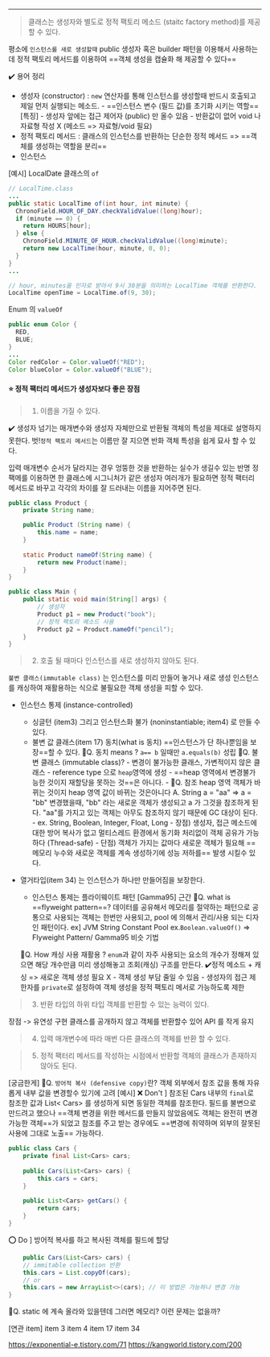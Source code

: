 ----
> 클래스는 생성자와 별도로 정적 팩토리 메소드 (staitc factory method)를 제공할 수 있다. 

평소에 `인스턴스를 새로 생성할때` public 생성자 혹은 builder 패턴을 이용해서 사용하는데 
정적 팩토리 메서드를 이용하여 ==객체 생성을 캡슐화 해 제공할 수 있다==

 ✔️ 용어 정리 
 * 생성자 (constructor)
	 : `new` 연산자를 통해 인스턴스를 생성할때 반드시 호출되고 제일 먼저 실행되는 메소드.
	   - ==인스턴스 변수 (필드 값)를 초기화 시키는 역할==
		[특징]
		- 생성자 앞에는 접근 제어자 (public) 만 올수 있음
		- 반환값이 없어 void 나 자료형 작성 X (메소드 => 자료형/void 필요)
 * 정적 팩토리 메서드
	 : 클래스의 인스턴스를 반환하는 단순한 정적 메서드 => ==객체를 생성하는 역할을 분리==
 * 인스턴스 

[예시]
LocalDate 클래스의 `of` 
```java
// LocalTime.class
...
public static LocalTime of(int hour, int minute) {
  ChronoField.HOUR_OF_DAY.checkValidValue((long)hour);
  if (minute == 0) {
    return HOURS[hour];
  } else {
    ChronoField.MINUTE_OF_HOUR.checkValidValue((long)minute);
    return new LocalTime(hour, minute, 0, 0);
  }
}
...

// hour, minutes을 인자로 받아서 9시 30분을 의미하는 LocalTime 객체를 반환한다.
LocalTime openTime = LocalTime.of(9, 30);
```

Enum 의 `valueOf`
```java
public enum Color {
  RED,
  BLUE;
}
...
Color redColor = Color.valueOf("RED");
Color blueColor = Color.valueOf("BLUE");
```

#### ⭐ 정적 팩터리 메서드가 생성자보다 좋은 장점 

> 1. 이름을 가질 수 있다. 

   ✔️ 생성자 넘기는 매개변수와 생성자 자체만으로 반환될 객체의 특성을 제대로 설명하지 못한다. 
       벗!`정적 팩토리 메서드`는 이름만 잘 지으면 반화 객체 특성을 쉽게 묘사 할 수 있다. 
       
 입력 매개변수 순서가 달라지는 경우 엉뚱한 것을 반환하는 실수가 생길수 있는 반명 정팩메를 이용하면 
 한 클래스에 시그니처가 같은 생성자 여러개가 필요하면 정적 팩터리 메서드로 바꾸고 각각의 차이를 잘 드러내는 이름을 지어주면 된다. 

```java
public class Product {
	private String name;

	public Product (String name) {
		this.name = name;
	}
	
	static Product nameOf(String name) {
		return new Product(name);
	}
}

public class Main {
	public static void main(String[] args) {
		// 생성자 
		Product p1 = new Product("book");
		// 정적 팩토리 메소드 사용 
		Product p2 = Product.nameOf("pencil");
	}
}

```

> 2. 호출 될 때마다 인스턴스를 새로 생성하지 않아도 된다. 

`불변 클래스(immutable class)` 는 인스턴스를 미리 만들어 놓거나 새로 생성 인스턴스를 캐싱하여 재활용하는 식으로 불필요한 객체 생성을 피할 수 있다. 
- 인스턴스 통제 (instance-controlled)
   - 싱글턴 (item3) 그리고 인스턴스화 불가 (noninstantiable; item4) 로 만들 수 있다. 
   - 불변 값 클래스(item 17) 동치(what is 동치) ==인스턴스가 단 하나뿐임을 보장==할 수 있다. 
	   📌Q. 동치 means ? 
	          `a== b` 일때만 `a.equals(b)` 성립 
	    📌Q. 불변 클래스 (immutable class)? 
		    - 변경이 불가능한 클래스, 가변적이지 않은 클래스 
		    - reference type 으로 `heap`영역에 생성 
			    - ==heap 영역에서 변경불가능한 것이지 재할당을 못하는 것==은 아니다. 
			    - 📌Q. 참조 heap 영역 객체가 바뀌는 것이지 heap 영역 값이 바뀌는 것은아니다
		   A. String a = "aa" => a = "bb" 변경했을때,
			"bb" 라는 새로운 객체가 생성되고 a 가 그것을 참조하게 된다. "aa"를 가지고 있는 객체는 아무도 참조하지 않기 때문에 GC 대상이 된다. 
		    - ex. String, Boolean, Integer, Float, Long 
		    - 장점) 생성자, 접근 메소드에 대한 방어 복사가 없고 멀티스레드 환경에서 동기화 처리없이 객체 공유가 가능하다 (Thread-safe)
		    - 단점) 객체가 가지는 값마다 새로운 객체가 필요해 ==메모리 누수와 새로운 객체를 계속 생성하기에 성능 저하를== 발생 시킬수 있다. 
		
- 열거타입(item 34) 는 인스턴스가 하나만 만들어짐을 보장한다. 
	- 인스턴스 통제는 플라이웨이트 패턴 [Gamma95] 근간 
		📌Q. what is ==flyweight pattern==? 
			데이터를 공유해서 메모리를 절약하는 패턴으로 공통으로 사용되는 객체는 한번만 사용되고, pool 에 의해서 관리/사용 되는 디자인 패턴이다. ex] JVM String Constant Pool 
	ex.`Boolean.valueOf()` => Flyweight Pattern/ Gamma95 비슷 기법
	
	📌Q. How 캐싱 사용 재활용 ?
		`enum`과 같이 자주 사용되는 요소의 개수가 정해져 있으면 
		해당 개수만큼 미리 생성해놓고 조회(캐싱) 구조를 만든다. 
			✔️정적 메소드 + 캐싱 => 새로운 객체 생성 필요 X
		- 객체 생성 부담 줄일 수 있음
		- 생성자의 접근 제한자를 `private`로 설정하여 객체 생성을 정적 팩토리 메서로 가능하도록 제한 

> 3. 반환 타입의 하위 타입 객체를 반환할 수 있는 능력이 있다. 

장점 -> 유연성 
구현 클래스를 공개하지 않고 객체를 반환할수 있어 API 를 작게 유지 


> 4. 입력 매개변수에 따라 매번 다른 클래스의 객체를 반환 할 수 있다. 

> 5. 정적 팩터리 메서드를 작성하는 시점에서 반환할 객체의 클래스가 존재하지 않아도 된다. 



[궁금한게]
📌Q. `방어적 복사 (defensive copy)`란?
				객체 외부에서 참조 값을 통해 자유롭게 내부 값을 변경할수 있기에 고려
[예시]
❌ Don't ] 참조된 Cars 내부의 `final`로 참조한 값과 List< Cars> 를 생성하게 되면 
				동일한 객체를 참조한다. 
				필드를 불변으로 만드려고 했으나 ==객체 변경을 위한 메서드를 만들지 않았음에도 객체는 완전히 변경 가능한 객체==가 되었고 참조를 주고 받는 경우에도 ==변경에 취약하며 외부의 잘못된 사용에 그대로 노출== 가능하다. 
```java
public class Cars {
	private final List<Cars> cars;
	
	public Cars(List<Cars> cars) {
		this.cars = cars;
	}
	
	public List<Cars> getCars() {
		return cars;
	}
}
```

⭕ Do ] 방어적 복사를 하고 복사된 객체를 필드에 할당 
```java
	public Cars(List<Cars> cars) {
	// immitable collection 반환 
	this.cars = List.copyOf(cars);
	// or 
	this.cars = new ArrayList<>(cars); // 이 방법은 가능하나 변경 가능 
}
```

📌Q.  static 에 계속 올라와 있을텐데 그러면 메모리? 이런 문제는 없을까?

[연관 item]
item 3
item 4
item 17
item 34



https://exponential-e.tistory.com/71
https://kangworld.tistory.com/200
